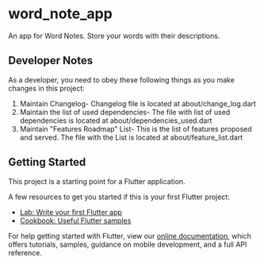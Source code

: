 # word_note_app

An app for Word Notes. Store your words with their descriptions.

## Developer Notes
As a developer, you need to obey these following things as you make changes in this project:
1. Maintain Changelog- Changelog file is located at about/change_log.dart
2. Maintain the list of used dependencies- The file with list of used dependencies is located at about/dependencies_used.dart
3. Maintain "Features Roadmap" List- This is the list of features proposed and served. The file with the List is located at about/feature_list.dart 

## Getting Started

This project is a starting point for a Flutter application.

A few resources to get you started if this is your first Flutter project:

- [Lab: Write your first Flutter app](https://flutter.dev/docs/get-started/codelab)
- [Cookbook: Useful Flutter samples](https://flutter.dev/docs/cookbook)

For help getting started with Flutter, view our
[online documentation](https://flutter.dev/docs), which offers tutorials,
samples, guidance on mobile development, and a full API reference.
